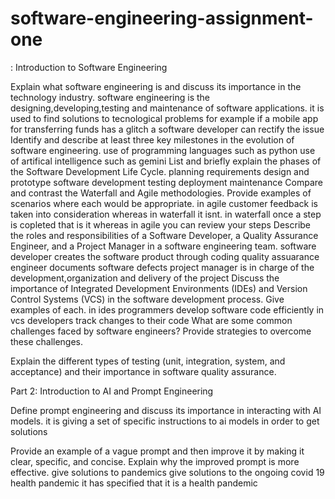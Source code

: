 # software-engineering-assignment-one
: Introduction to Software Engineering


Explain what software engineering is and discuss its importance in the technology industry.
software engineering is the designing,developing,testing and maintenance of software applications.
it is used to find solutions to tecnological problems for example if a mobile app for transferring funds has a glitch a software developer can rectify the issue
Identify and describe at least three key milestones in the evolution of software engineering.
use of programming languages such as python
use of artifical intelligence such as gemini
List and briefly explain the phases of the Software Development Life Cycle.
planning
requirements
design and prototype
software development
testing
deployment
maintenance
Compare and contrast the Waterfall and Agile methodologies. Provide examples of scenarios where each would be appropriate.
in agile customer feedback is taken into consideration whereas in waterfall it isnt. 
in waterfall once a step is copleted that is it whereas in agile you can review your steps
Describe the roles and responsibilities of a Software Developer, a Quality Assurance Engineer, and a Project Manager in a software engineering team.
software developer creates the software product through coding
quality assuarance engineer documents software defects
project manager is in charge of the development,organization and delivery of the project
Discuss the importance of Integrated Development Environments (IDEs) and Version Control Systems (VCS) in the software development process. Give examples of each.
in ides programmers develop software code efficiently
in vcs developers track changes to their code
What are some common challenges faced by software engineers? Provide strategies to overcome these challenges.


Explain the different types of testing (unit, integration, system, and acceptance) and their importance in software quality assurance.




Part 2: Introduction to AI and Prompt Engineering


Define prompt engineering and discuss its importance in interacting with AI models.
it is giving a set of specific instructions to ai models in order to get solutions

Provide an example of a vague prompt and then improve it by making it clear, specific, and concise. Explain why the improved prompt is more effective.
give solutions to pandemics
give solutions to the ongoing covid 19 health pandemic
it has specified that it is a health pandemic
